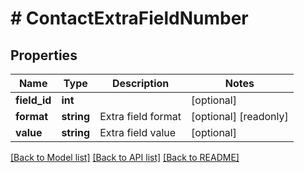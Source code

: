 # # ContactExtraFieldNumber

## Properties

Name | Type | Description | Notes
------------ | ------------- | ------------- | -------------
**field_id** | **int** |  | [optional]
**format** | **string** | Extra field format | [optional] [readonly]
**value** | **string** | Extra field value | [optional]

[[Back to Model list]](../../README.md#models) [[Back to API list]](../../README.md#endpoints) [[Back to README]](../../README.md)
